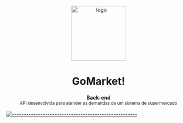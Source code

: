 <p align="center">
  <img align="center" height="150" width="150" src="https://github.com/user-attachments/assets/063a4b33-0d6d-43ad-8b91-36435072034b" alt="logo">
</p>

<h1 align="center"> GoMarket! </h1>

<a id="Sumário"></a>


<p align="center">
  <b> Back-end  </b></br>
  <sub> API desenvolvida para atender as demandas de um sistema de supermercado
  <sub>
</p>

[![-----------------------------------------------------](https://raw.githubusercontent.com/andreasbm/readme/master/assets/lines/colored.png)](#table-of-contents)
